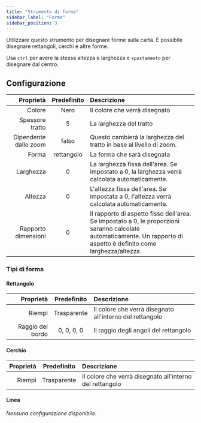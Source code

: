 ```yaml
---
title: "Strumento di forma"
sidebar_label: "Forma"
sidebar_position: 3
---
```



Utilizzare questo strumento per disegnare forme sulla carta. È possibile disegnare rettangoli, cerchi e altre forme.

Usa `ctrl` per avere la stessa altezza e larghezza e `spostamento` per disegnare dal centro.

## Configurazione

|             Proprietà | Predefinito | Descrizione                                                                                                                                                           |
| ---------------------:|:-----------:|:--------------------------------------------------------------------------------------------------------------------------------------------------------------------- |
|                Colore |    Nero     | Il colore che verrà disegnato                                                                                                                                         |
|       Spessore tratto |      5      | La larghezza del tratto                                                                                                                                               |
| Dipendente dallo zoom |    falso    | Questo cambierà la larghezza del tratto in base al livello di zoom.                                                                                                   |
|                 Forma | rettangolo  | La forma che sarà disegnata                                                                                                                                           |
|             Larghezza |      0      | La larghezza fissa dell'area. Se impostato a 0, la larghezza verrà calcolata automaticamente.                                                                         |
|               Altezza |      0      | L'altezza fissa dell'area. Se impostata a 0, l'altezza verrà calcolata automaticamente.                                                                               |
|   Rapporto dimensioni |      0      | Il rapporto di aspetto fisso dell'area. Se impostato a 0, le proporzioni saranno calcolate automaticamente. Un rapporto di aspetto è definito come larghezza/altezza. |

### Tipi di forma

#### Rettangolo

|        Proprietà | Predefinito | Descrizione                                              |
| ----------------:|:-----------:|:-------------------------------------------------------- |
|           Riempi | Trasparente | Il colore che verrà disegnato all'interno del rettangolo |
| Raggio del bordo | 0, 0, 0, 0  | Il raggio degli angoli del rettangolo                    |

#### Cerchio

| Proprietà | Predefinito | Descrizione                                              |
| ---------:|:-----------:|:-------------------------------------------------------- |
|    Riempi | Trasparente | Il colore che verrà disegnato all'interno del rettangolo |

#### Linea

*Nessuna configurazione disponibile.*
